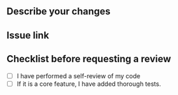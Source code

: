 ## Describe your changes

## Issue link

## Checklist before requesting a review
- [ ] I have performed a self-review of my code
- [ ] If it is a core feature, I have added thorough tests.
